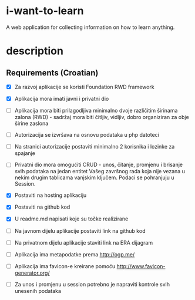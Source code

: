 # i-want-to-learn
A web application for collecting information on how to learn anything.

# description


## Requirements (Croatian)

- [x] Za razvoj aplikacije se koristi Foundation RWD framework

- [x] Aplikacija mora imati javni i privatni dio

- [ ] Aplikacija mora biti prilagodljiva minimalno dvoje različitim širinama zalona (RWD) - sadržaj mora biti čitljiv, vidljiv, dobro organiziran za obje širine zaslona

- [ ] Autorizacija se izvršava na osnovu podataka u php datoteci

- [ ] Na stranici autorizacije postaviti minimalno 2 korisnika i lozinke za spajanje

- [ ] Privatni dio mora omogućiti CRUD - unos, čitanje, promjenu i brisanje svih podataka na jedan entitet Vašeg završnog rada koja nije vezana u nekim drugim tablicama vanjskim ključem. Podaci se pohranjuju u Session.

- [x] Postaviti na hosting aplikaciju

- [x] Postaviti na github kod

- [x] U readme.md napisati koje su točke realizirane

- [ ] Na javnom dijelu aplikacije postaviti link na github kod

- [ ] Na privatnom dijelu aplikacije staviti link na ERA dijagram

- [ ] Aplikacija ima metapodatke prema http://ogp.me/

- [ ] Aplikacija ima favicon-e kreirane pomoću http://www.favicon-generator.org/

- [ ] Za unos i promjenu u session potrebno je napraviti kontrole svih unesenih podataka


